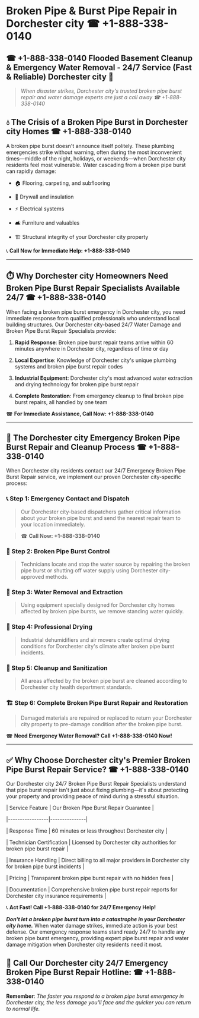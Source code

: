 # Broken Pipe & Burst Pipe Repair in Dorchester city ☎ +1-888-338-0140  
## ☎ +1-888-338-0140 Flooded Basement Cleanup & Emergency Water Removal - 24/7 Service (Fast & Reliable) Dorchester city 🚨  

> *When disaster strikes, Dorchester city's trusted broken pipe burst repair and water damage experts are just a call away ☎ +1-888-338-0140*  

## 💧 The Crisis of a Broken Pipe Burst in Dorchester city Homes ☎ +1-888-338-0140  

A broken pipe burst doesn't announce itself politely. These plumbing emergencies strike without warning, often during the most inconvenient times—middle of the night, holidays, or weekends—when Dorchester city residents feel most vulnerable. Water cascading from a broken pipe burst can rapidly damage:  

* 🏠 Flooring, carpeting, and subflooring  
* 🧱 Drywall and insulation  
* ⚡ Electrical systems  
* 🛋️ Furniture and valuables  
* 🏗️ Structural integrity of your Dorchester city property  

📞 **Call Now for Immediate Help: +1-888-338-0140**  

---  

## ⏱️ Why Dorchester city Homeowners Need Broken Pipe Burst Repair Specialists Available 24/7 ☎ +1-888-338-0140  

When facing a broken pipe burst emergency in Dorchester city, you need immediate response from qualified professionals who understand local building structures. Our Dorchester city-based 24/7 Water Damage and Broken Pipe Burst Repair Specialists provide:  

1. **Rapid Response**: Broken pipe burst repair teams arrive within 60 minutes anywhere in Dorchester city, regardless of time or day  
2. **Local Expertise**: Knowledge of Dorchester city's unique plumbing systems and broken pipe burst repair codes  
3. **Industrial Equipment**: Dorchester city's most advanced water extraction and drying technology for broken pipe burst repair  
4. **Complete Restoration**: From emergency cleanup to final broken pipe burst repairs, all handled by one team  

☎ **For Immediate Assistance, Call Now: +1-888-338-0140**  

---  

## 🔧 The Dorchester city Emergency Broken Pipe Burst Repair and Cleanup Process ☎ +1-888-338-0140  

When Dorchester city residents contact our 24/7 Emergency Broken Pipe Burst Repair service, we implement our proven Dorchester city-specific process:  

### 📞 Step 1: Emergency Contact and Dispatch  
> Our Dorchester city-based dispatchers gather critical information about your broken pipe burst and send the nearest repair team to your location immediately.  
> ☎ **Call Now: +1-888-338-0140**  

### 🚿 Step 2: Broken Pipe Burst Control  
> Technicians locate and stop the water source by repairing the broken pipe burst or shutting off water supply using Dorchester city-approved methods.  

### 🌊 Step 3: Water Removal and Extraction  
> Using equipment specially designed for Dorchester city homes affected by broken pipe bursts, we remove standing water quickly.  

### 💨 Step 4: Professional Drying  
> Industrial dehumidifiers and air movers create optimal drying conditions for Dorchester city's climate after broken pipe burst incidents.  

### 🧼 Step 5: Cleanup and Sanitization  
> All areas affected by the broken pipe burst are cleaned according to Dorchester city health department standards.  

### 🏗️ Step 6: Complete Broken Pipe Burst Repair and Restoration  
> Damaged materials are repaired or replaced to return your Dorchester city property to pre-damage condition after the broken pipe burst.  

☎ **Need Emergency Water Removal? Call +1-888-338-0140 Now!**  

---  

## ✅ Why Choose Dorchester city's Premier Broken Pipe Burst Repair Service? ☎ +1-888-338-0140  

Our Dorchester city 24/7 Broken Pipe Burst Repair Specialists understand that pipe burst repair isn't just about fixing plumbing—it's about protecting your property and providing peace of mind during a stressful situation.  

| Service Feature | Our Broken Pipe Burst Repair Guarantee |  
|-----------------|---------------|  
| Response Time | 60 minutes or less throughout Dorchester city |  
| Technician Certification | Licensed by Dorchester city authorities for broken pipe burst repair |  
| Insurance Handling | Direct billing to all major providers in Dorchester city for broken pipe burst incidents |  
| Pricing | Transparent broken pipe burst repair with no hidden fees |  
| Documentation | Comprehensive broken pipe burst repair reports for Dorchester city insurance requirements |  

📞 **Act Fast! Call +1-888-338-0140 for 24/7 Emergency Help!**  

***Don't let a broken pipe burst turn into a catastrophe in your Dorchester city home.*** When water damage strikes, immediate action is your best defense. Our emergency response teams stand ready 24/7 to handle any broken pipe burst emergency, providing expert pipe burst repair and water damage mitigation when Dorchester city residents need it most.  

## 📱 Call Our Dorchester city 24/7 Emergency Broken Pipe Burst Repair Hotline: ☎ +1-888-338-0140  

**Remember**: *The faster you respond to a broken pipe burst emergency in Dorchester city, the less damage you'll face and the quicker you can return to normal life.*